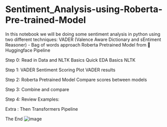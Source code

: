 # Sentiment_Analysis-using-Roberta-Pre-trained-Model
  In this notebook we will be doing some sentiment analysis in python using two different techniques:
    VADER (Valence Aware Dictionary and sEntiment Reasoner) - Bag of words approach
    Roberta Pretrained Model from 🤗
    Huggingface Pipeline

Step 0: Read in Data and NLTK Basics
	Quick EDA
	Basics NLTK
	
Step 1: VADER Sentiment Scoring 
	Plot VADER results 
	
Step 2: Roberta Pretrained Model
	Compare scores between models 
	
Step 3: Combine and compare 

Step 4: Review Examples:

Extra : Then Transformers Pipeline 

The End
![image](https://github.com/user-attachments/assets/b4914fe5-bf99-45c0-8e7d-795413aa7f97)
